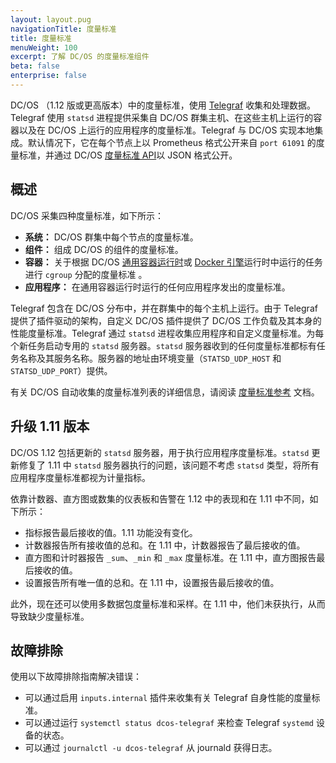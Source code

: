 ```yaml
---
layout: layout.pug
navigationTitle: 度量标准
title: 度量标准
menuWeight: 100
excerpt: 了解 DC/OS 的度量标准组件
beta: false
enterprise: false
---
```


<!-- The source repo for this topic is https://github.com/dcos/dcos-docs-site -->

DC/OS （1.12 版或更高版本）中的度量标准，使用 [Telegraf](/dcos/cn/1.12/overview/architecture/components/#telegraf) 收集和处理数据。Telegraf 使用 `statsd` 进程提供采集自 DC/OS 群集主机、在这些主机上运行的容器以及在 DC/OS 上运行的应用程序的度量标准。Telegraf 与 DC/OS 实现本地集成。默认情况下，它在每个节点上以 Prometheus 格式公开来自 `port 61091` 的度量标准，并通过 DC/OS [度量标准 API](/dcos/cn/1.12/metrics/metrics-api/)以 JSON 格式公开。

## 概述
DC/OS 采集四种度量标准，如下所示：

* **系统：** DC/OS 群集中每个节点的度量标准。
* **组件：** 组成 DC/OS 的组件的度量标准。
* **容器：** 关于根据 DC/OS [通用容器运行时](/dcos/cn/1.12/deploying-services/containerizers/ucr/)或 [Docker 引擎](/dcos/cn/1.12/deploying-services/containerizers/docker-containerizer/)运行时中运行的任务进行 `cgroup` 分配的度量标准 。
* **应用程序：** 在通用容器运行时运行的任何应用程序发出的度量标准。

Telegraf 包含在 DC/OS 分布中，并在群集中的每个主机上运行。由于 Telegraf 提供了插件驱动的架构，自定义 DC/OS 插件提供了 DC/OS 工作负载及其本身的性能度量标准。Telegraf 通过 `statsd` 进程收集应用程序和自定义度量标准。为每个新任务启动专用的 `statsd` 服务器。`statsd` 服务器收到的任何度量标准都标有任务名称及其服务名称。服务器的地址由环境变量（`STATSD_UDP_HOST` 和 `STATSD_UDP_PORT`）提供。

有关 DC/OS 自动收集的度量标准列表的详细信息，请阅读 [度量标准参考](/dcos/cn/1.12/metrics/reference/) 文档。

## 升级 1.11 版本
DC/OS 1.12 包括更新的 `statsd` 服务器，用于执行应用程序度量标准。`statsd` 更新修复了 1.11 中 `statsd` 服务器执行的问题，该问题不考虑 `statsd` 类型，将所有应用程序度量标准都视为计量指标。

依靠计数器、直方图或数集的仪表板和告警在 1.12 中的表现和在 1.11 中不同，如下所示：
- 指标报告最后接收的值。1.11 功能没有变化。
- 计数器报告所有接收值的总和。在 1.11 中，计数器报告了最后接收的值。
- 直方图和计时器报告 `_sum`、`_min` 和 `_max` 度量标准。在 1.11 中，直方图报告最后接收的值。
- 设置报告所有唯一值的总和。在 1.11 中，设置报告最后接收的值。

此外，现在还可以使用多数据包度量标准和采样。在 1.11 中，他们未获执行，从而导致缺少度量标准。

## 故障排除
使用以下故障排除指南解决错误：

- 可以通过启用 `inputs.internal` 插件来收集有关 Telegraf 自身性能的度量标准。
- 可以通过运行 `systemctl status dcos-telegraf` 来检查 Telegraf `systemd` 设备的状态。
- 可以通过 `journalctl -u dcos-telegraf` 从 journald 获得日志。
